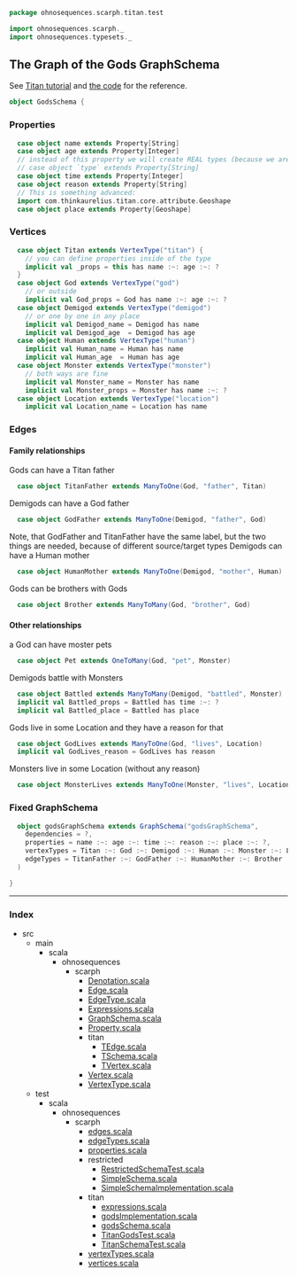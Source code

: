
```scala
package ohnosequences.scarph.titan.test

import ohnosequences.scarph._
import ohnosequences.typesets._
```


## The Graph of the Gods GraphSchema

See [Titan tutorial](https://github.com/thinkaurelius/titan/wiki/Getting-Started) and
[the code](https://github.com/thinkaurelius/titan/blob/master/titan-core/src/main/java/com/thinkaurelius/titan/example/GraphOfTheGodsFactory.java) for the reference.


```scala
object GodsSchema {
```


### Properties


```scala
  case object name extends Property[String]
  case object age extends Property[Integer]
  // instead of this property we will create REAL types (because we are cool)
  // case object `type` extends Property[String]
  case object time extends Property[Integer]
  case object reason extends Property[String]
  // This is something advanced:
  import com.thinkaurelius.titan.core.attribute.Geoshape
  case object place extends Property[Geoshape]
```


### Vertices


```scala
  case object Titan extends VertexType("titan") {
    // you can define properties inside of the type
    implicit val _props = this has name :~: age :~: ?
  }
  case object God extends VertexType("god")
    // or outside
    implicit val God_props = God has name :~: age :~: ?
  case object Demigod extends VertexType("demigod")
    // or one by one in any place
    implicit val Demigod_name = Demigod has name
    implicit val Demigod_age  = Demigod has age
  case object Human extends VertexType("human")
    implicit val Human_name = Human has name
    implicit val Human_age  = Human has age
  case object Monster extends VertexType("monster")
    // both ways are fine
    implicit val Monster_name = Monster has name
    implicit val Monster_props = Monster has name :~: ?
  case object Location extends VertexType("location")
    implicit val Location_name = Location has name
```


### Edges

#### Family relationships
Gods can have a Titan father

```scala
  case object TitanFather extends ManyToOne(God, "father", Titan)
```

Demigods can have a God father

```scala
  case object GodFather extends ManyToOne(Demigod, "father", God)
```

Note, that GodFather and TitanFather have the same label, but the two things are needed,
because of different source/target types
Demigods can have a Human mother

```scala
  case object HumanMother extends ManyToOne(Demigod, "mother", Human)
```

Gods can be brothers with Gods

```scala
  case object Brother extends ManyToMany(God, "brother", God)
```

#### Other relationships
a God can have moster pets

```scala
  case object Pet extends OneToMany(God, "pet", Monster)
```

Demigods battle with Monsters

```scala
  case object Battled extends ManyToMany(Demigod, "battled", Monster)
  implicit val Battled_props = Battled has time :~: ?
  implicit val Battled_place = Battled has place
```

Gods live in some Location and they have a reason for that

```scala
  case object GodLives extends ManyToOne(God, "lives", Location)
  implicit val GodLives_reason = GodLives has reason
```

Monsters live in some Location (without any reason)

```scala
  case object MonsterLives extends ManyToOne(Monster, "lives", Location)
```


### Fixed GraphSchema


```scala
  object godsGraphSchema extends GraphSchema("godsGraphSchema",
    dependencies = ?,
    properties = name :~: age :~: time :~: reason :~: place :~: ?,
    vertexTypes = Titan :~: God :~: Demigod :~: Human :~: Monster :~: Location :~: ?,
    edgeTypes = TitanFather :~: GodFather :~: HumanMother :~: Brother :~: Pet :~: Battled :~: GodLives :~: MonsterLives :~: ?
  )

}

```


------

### Index

+ src
  + main
    + scala
      + ohnosequences
        + scarph
          + [Denotation.scala][main/scala/ohnosequences/scarph/Denotation.scala]
          + [Edge.scala][main/scala/ohnosequences/scarph/Edge.scala]
          + [EdgeType.scala][main/scala/ohnosequences/scarph/EdgeType.scala]
          + [Expressions.scala][main/scala/ohnosequences/scarph/Expressions.scala]
          + [GraphSchema.scala][main/scala/ohnosequences/scarph/GraphSchema.scala]
          + [Property.scala][main/scala/ohnosequences/scarph/Property.scala]
          + titan
            + [TEdge.scala][main/scala/ohnosequences/scarph/titan/TEdge.scala]
            + [TSchema.scala][main/scala/ohnosequences/scarph/titan/TSchema.scala]
            + [TVertex.scala][main/scala/ohnosequences/scarph/titan/TVertex.scala]
          + [Vertex.scala][main/scala/ohnosequences/scarph/Vertex.scala]
          + [VertexType.scala][main/scala/ohnosequences/scarph/VertexType.scala]
  + test
    + scala
      + ohnosequences
        + scarph
          + [edges.scala][test/scala/ohnosequences/scarph/edges.scala]
          + [edgeTypes.scala][test/scala/ohnosequences/scarph/edgeTypes.scala]
          + [properties.scala][test/scala/ohnosequences/scarph/properties.scala]
          + restricted
            + [RestrictedSchemaTest.scala][test/scala/ohnosequences/scarph/restricted/RestrictedSchemaTest.scala]
            + [SimpleSchema.scala][test/scala/ohnosequences/scarph/restricted/SimpleSchema.scala]
            + [SimpleSchemaImplementation.scala][test/scala/ohnosequences/scarph/restricted/SimpleSchemaImplementation.scala]
          + titan
            + [expressions.scala][test/scala/ohnosequences/scarph/titan/expressions.scala]
            + [godsImplementation.scala][test/scala/ohnosequences/scarph/titan/godsImplementation.scala]
            + [godsSchema.scala][test/scala/ohnosequences/scarph/titan/godsSchema.scala]
            + [TitanGodsTest.scala][test/scala/ohnosequences/scarph/titan/TitanGodsTest.scala]
            + [TitanSchemaTest.scala][test/scala/ohnosequences/scarph/titan/TitanSchemaTest.scala]
          + [vertexTypes.scala][test/scala/ohnosequences/scarph/vertexTypes.scala]
          + [vertices.scala][test/scala/ohnosequences/scarph/vertices.scala]

[main/scala/ohnosequences/scarph/Denotation.scala]: ../../../../../main/scala/ohnosequences/scarph/Denotation.scala.md
[main/scala/ohnosequences/scarph/Edge.scala]: ../../../../../main/scala/ohnosequences/scarph/Edge.scala.md
[main/scala/ohnosequences/scarph/EdgeType.scala]: ../../../../../main/scala/ohnosequences/scarph/EdgeType.scala.md
[main/scala/ohnosequences/scarph/Expressions.scala]: ../../../../../main/scala/ohnosequences/scarph/Expressions.scala.md
[main/scala/ohnosequences/scarph/GraphSchema.scala]: ../../../../../main/scala/ohnosequences/scarph/GraphSchema.scala.md
[main/scala/ohnosequences/scarph/Property.scala]: ../../../../../main/scala/ohnosequences/scarph/Property.scala.md
[main/scala/ohnosequences/scarph/titan/TEdge.scala]: ../../../../../main/scala/ohnosequences/scarph/titan/TEdge.scala.md
[main/scala/ohnosequences/scarph/titan/TSchema.scala]: ../../../../../main/scala/ohnosequences/scarph/titan/TSchema.scala.md
[main/scala/ohnosequences/scarph/titan/TVertex.scala]: ../../../../../main/scala/ohnosequences/scarph/titan/TVertex.scala.md
[main/scala/ohnosequences/scarph/Vertex.scala]: ../../../../../main/scala/ohnosequences/scarph/Vertex.scala.md
[main/scala/ohnosequences/scarph/VertexType.scala]: ../../../../../main/scala/ohnosequences/scarph/VertexType.scala.md
[test/scala/ohnosequences/scarph/edges.scala]: ../edges.scala.md
[test/scala/ohnosequences/scarph/edgeTypes.scala]: ../edgeTypes.scala.md
[test/scala/ohnosequences/scarph/properties.scala]: ../properties.scala.md
[test/scala/ohnosequences/scarph/restricted/RestrictedSchemaTest.scala]: ../restricted/RestrictedSchemaTest.scala.md
[test/scala/ohnosequences/scarph/restricted/SimpleSchema.scala]: ../restricted/SimpleSchema.scala.md
[test/scala/ohnosequences/scarph/restricted/SimpleSchemaImplementation.scala]: ../restricted/SimpleSchemaImplementation.scala.md
[test/scala/ohnosequences/scarph/titan/expressions.scala]: expressions.scala.md
[test/scala/ohnosequences/scarph/titan/godsImplementation.scala]: godsImplementation.scala.md
[test/scala/ohnosequences/scarph/titan/godsSchema.scala]: godsSchema.scala.md
[test/scala/ohnosequences/scarph/titan/TitanGodsTest.scala]: TitanGodsTest.scala.md
[test/scala/ohnosequences/scarph/titan/TitanSchemaTest.scala]: TitanSchemaTest.scala.md
[test/scala/ohnosequences/scarph/vertexTypes.scala]: ../vertexTypes.scala.md
[test/scala/ohnosequences/scarph/vertices.scala]: ../vertices.scala.md